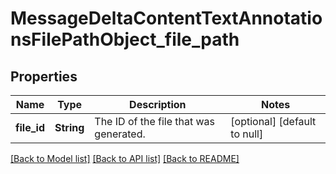 # MessageDeltaContentTextAnnotationsFilePathObject_file_path
## Properties

| Name | Type | Description | Notes |
|------------ | ------------- | ------------- | -------------|
| **file\_id** | **String** | The ID of the file that was generated. | [optional] [default to null] |

[[Back to Model list]](../README.md#documentation-for-models) [[Back to API list]](../README.md#documentation-for-api-endpoints) [[Back to README]](../README.md)

